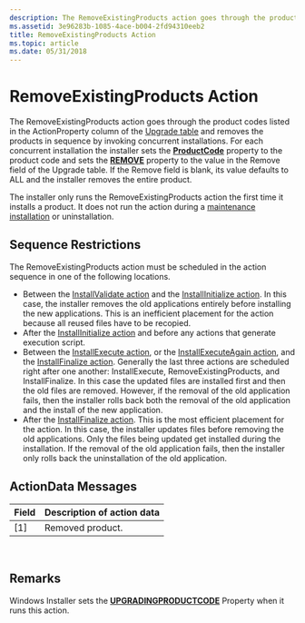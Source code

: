 ```yaml
---
description: The RemoveExistingProducts action goes through the product codes listed in the ActionProperty column of the Upgrade table and removes the products in sequence by invoking concurrent installations.
ms.assetid: 3e96283b-1085-4ace-b004-2fd94310eeb2
title: RemoveExistingProducts Action
ms.topic: article
ms.date: 05/31/2018
---
```


# RemoveExistingProducts Action

The RemoveExistingProducts action goes through the product codes listed in the ActionProperty column of the [Upgrade table](upgrade-table.md) and removes the products in sequence by invoking concurrent installations. For each concurrent installation the installer sets the [**ProductCode**](productcode.md) property to the product code and sets the [**REMOVE**](remove.md) property to the value in the Remove field of the Upgrade table. If the Remove field is blank, its value defaults to ALL and the installer removes the entire product.

The installer only runs the RemoveExistingProducts action the first time it installs a product. It does not run the action during a [maintenance installation](maintenance-installation.md) or uninstallation.

## Sequence Restrictions

The RemoveExistingProducts action must be scheduled in the action sequence in one of the following locations.

-   Between the [InstallValidate action](installvalidate-action.md) and the [InstallInitialize action](installinitialize-action.md). In this case, the installer removes the old applications entirely before installing the new applications. This is an inefficient placement for the action because all reused files have to be recopied.
-   After the [InstallInitialize action](installinitialize-action.md) and before any actions that generate execution script.
-   Between the [InstallExecute action](installexecute-action.md), or the [InstallExecuteAgain action](installexecuteagain-action.md), and the [InstallFinalize action](installfinalize-action.md). Generally the last three actions are scheduled right after one another: InstallExecute, RemoveExistingProducts, and InstallFinalize. In this case the updated files are installed first and then the old files are removed. However, if the removal of the old application fails, then the installer rolls back both the removal of the old application and the install of the new application.
-   After the [InstallFinalize action](installfinalize-action.md). This is the most efficient placement for the action. In this case, the installer updates files before removing the old applications. Only the files being updated get installed during the installation. If the removal of the old application fails, then the installer only rolls back the uninstallation of the old application.

## ActionData Messages



| Field | Description of action data |
|-------|----------------------------|
| \[1\] | Removed product.           |



 

## Remarks

Windows Installer sets the [**UPGRADINGPRODUCTCODE**](upgradingproductcode.md) Property when it runs this action.

 

 




